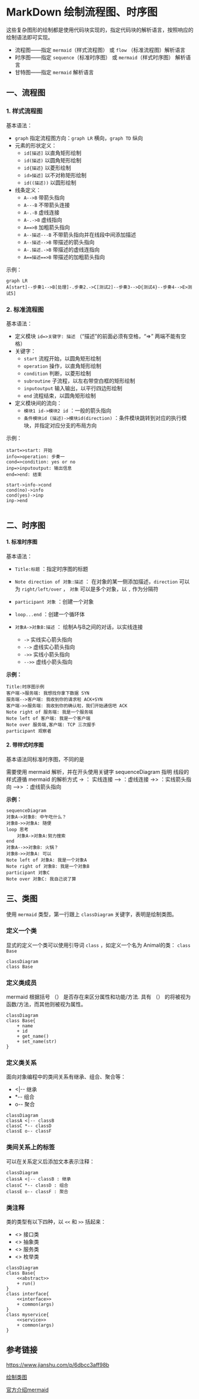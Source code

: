 # MarkDown 绘制流程图、时序图

这些复杂图形的绘制都是使用代码块实现的，指定代码块的解析语言，按照响应的绘制语法即可实现。

- 流程图——指定 `mermaid`（样式流程图） 或 `flow` （标准流程图）解析语言
- 时序图——指定 `sequence`（标准时序图） 或 `mermaid`（样式时序图） 解析语言
- 甘特图——指定 `mermaid` 解析语言

## 一、流程图

### 1. 样式流程图

基本语法：

- `graph` 指定流程图方向：`graph LR` 横向，`graph TD` 纵向
- 元素的形状定义：
  - `id[描述]` 以直角矩形绘制
  - `id(描述)` 以圆角矩形绘制
  - `id{描述}` 以菱形绘制
  - `id>描述]` 以不对称矩形绘制
  - `id((描述))` 以圆形绘制
- 线条定义：
  - `A-->B` 带箭头指向
  - `A---B` 不带箭头连接
  - `A-.-B` 虚线连接
  - `A-.->B` 虚线指向
  - `A==>B` 加粗箭头指向
  - `A--描述---B` 不带箭头指向并在线段中间添加描述
  - `A--描述-->B` 带描述的箭头指向
  - `A-.描述.->B` 带描述的虚线连指向
  - `A==描述==>B` 带描述的加粗箭头指向

示例：

```mermaid
graph LR
A[start]--步奏1-->B[处理]-.步奏2.->C[测试2]--步奏3-->D{测试4}--步奏4-->E>测试5]
```




### 2. 标准流程图

基本语法：

- 定义模块 `id=>关键字: 描述` （“描述”的前面必须有空格，“=>” 两端不能有空格）
- 关键字：
  - `start` 流程开始，以圆角矩形绘制
  - `operation` 操作，以直角矩形绘制
  - `condition` 判断，以菱形绘制
  - `subroutine` 子流程，以左右带空白框的矩形绘制
  - `inputoutput` 输入输出，以平行四边形绘制
  - `end` 流程结束，以圆角矩形绘制
- 定义模块间的流向：
  - `模块1 id->模块2 id` ：一般的箭头指向
  - `条件模块id (描述)->模块id(direction)` ：条件模块跳转到对应的执行模块，并指定对应分支的布局方向

示例：

```flow
start=>start: 开始
info=>operation: 步奏一
cond=>condition: yes or no
inp=>inputoutput: 输出信息
end=>end: 结束

start->info->cond
cond(no)->info
cond(yes)->inp
inp->end


```





## 二、时序图

#### 1. 标准时序图

基本语法：

- `Title:标题` ：指定时序图的标题

- `Note direction of 对象:描述` ： 在对象的某一侧添加描述，`direction` 可以为 `right/left/over` ， `对象` 可以是多个对象，以 `,` 作为分隔符

- `participant 对象` ：创建一个对象

- `loop...end` ：创建一个循环体

- `对象A->对象B:描述`   ： 绘制A与B之间的对话，以实线连接
  - `->` 实线实心箭头指向
  - `-->` 虚线实心箭头指向
  - `->>` 实线小箭头指向
  - `-->>` 虚线小箭头指向

**示例：**

```sequence
Title:时序图示例
客户端->服务端: 我想找你拿下数据 SYN
服务端-->客户端: 我收到你的请求啦 ACK+SYN
客户端->>服务端: 我收到你的确认啦，我们开始通信吧 ACK
Note right of 服务端: 我是一个服务端
Note left of 客户端: 我是一个客户端
Note over 服务端,客户端: TCP 三次握手
participant 观察者
```
#### 2. 带样式时序图
基本语法同标准时序图，不同的是

需要使用 mermaid 解析，并在开头使用关键字 sequenceDiagram 指明
线段的样式遵循 mermaid 的解析方式
-> ： 实线连接
--> ：虚线连接
->> ：实线箭头指向
-->> ：虚线箭头指向

**示例：**

```mermaid
sequenceDiagram
对象A->对象B: 中午吃什么？
对象B->>对象A: 随便
loop 思考
    对象A->对象A:努力搜索
end
对象A-->>对象B: 火锅？
对象B->>对象A: 可以
Note left of 对象A: 我是一个对象A
Note right of 对象B: 我是一个对象B
participant 对象C
Note over 对象C: 我自己说了算
```

## 三、类图
使用 `mermaid` 类型，第一行跟上 `classDiagram` 关键字，表明是绘制类图。
### 定义一个类
显式的定义一个类可以使用引导词 `class` ，如定义一个名为 Animal的类： `class Base`

```mermaid
classDiagram
class Base
```

### 定义类成员

 mermaid 根据括号 （） 是否存在来区分属性和功能/方法. 具有 （） 的将被视为函数/方法，而其他则被视为属性。
```mermaid
classDiagram
class Base{
    + name
    + id
    + get_name()
    + set_name(str)
}
```

### 定义类关系

面向对象编程中的类间关系有继承、组合、聚合等：

- <|--				继承
- *--                  组合
- o--                  聚合
```mermaid
classDiagram
classA <|-- classB
classC *-- classD
classE o-- classF

```

### 类间关系上的标签

可以在关系定义后添加文本表示注释：
```mermaid
classDiagram
classA <|-- classB : 继承
classC *-- classD : 组合
classE o-- classF : 聚合

```

### 类注释

类的类型有以下四种，以 `<<` 和 `>>` 括起来：

- <<interface>> 接口类
- <<abstract>> 抽象类
- <<service>> 服务类
- <<enumeration>> 枚举类
```mermaid
classDiagram
class Base{
    <<abstract>>
    + run()
}
class interface{
    <<interface>>
    + common(args)
}
class myservice{
    <<service>>
    + common(args)
}

```
## 参考链接

https://www.jianshu.com/p/6dbcc3aff98b

[绘制类图](https://blog.csdn.net/horsee/article/details/113883818)

[官方介绍mermaid](https://mermaid-js.github.io/mermaid/#/)